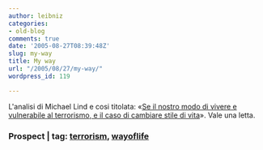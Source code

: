 ```yaml
---
author: leibniz
categories:
- old-blog
comments: true
date: '2005-08-27T08:39:48Z'
slug: my-way
title: My way
url: "/2005/08/27/my-way/"
wordpress_id: 119

---
```

L'analisi di Michael Lind e cosi titolata: «[Se il nostro modo di vivere e vulnerabile al terrorismo, e il caso di cambiare stile di vita](https://www.prospect-magazine.co.uk/article_details.php?id=6965&AuthKey=875ca4fec9c2b5177985a662ca7877e1&issue=508)». Vale una letta.  



### Prospect | tag: [terrorism](https://www.technorati.com/tags/terrorism), [wayoflife](https://www.technorati.com/tags/wayoflife)
